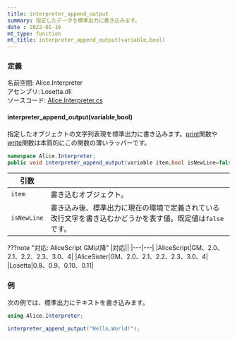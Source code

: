 ```yaml
---
title: interpreter_append_output
summary: 指定したデータを標準出力に書き込みます。
date : 2022-01-16
mt_type: function
mt_title: interpreter_append_output(variable,bool)
---
```


### 定義
名前空間: Alice.Interpreter<br/>
アセンブリ: Losetta.dll<br/>
ソースコード: [Alice.Interpreter.cs](https://github.com/WSOFT-Project/Losetta/blob/master/Losetta/NameSpaces/Alice.Interpreter.cs)


#### interpreter_append_output(variable,bool)

指定したオブジェクトの文字列表現を標準出力に書き込みます。[print](../print.md)関数や[write](../write.md)関数は本質的にこの関数の薄いラッパーです。

```cs title="AliceScript"
namespace Alice.Interpreter;
public void interpreter_append_output(variable item,bool isNewLine=false);
```

|引数| |
|-|-|
|`item`|書き込むオブジェクト。|
|`isNewLine`|書き込み後、標準出力に現在の環境で定義されている改行文字を書き込むかどうかを表す値。既定値は`false`です。|

???note "対応: AliceScript GM以降"
    |対応||
    |---|---|
    |AliceScript|GM、2.0、2.1、2.2、2.3、3.0、4|
    |AliceSister|GM、2.0、2.1、2.2、2.3、3.0、4|
    |Losetta|0.8、0.9、0.10、0.11|

### 例
次の例では、標準出力にテキストを書き込みます。

```cs title="AliceScript"
using Alice.Interpreter;

interpreter_append_output("Hello,World!");
```